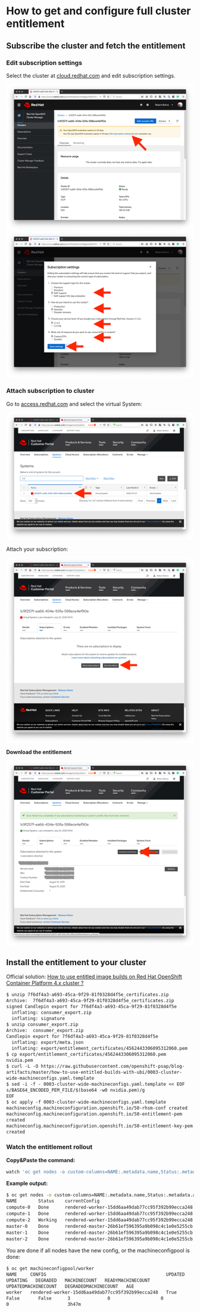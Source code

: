 # How to get and configure full cluster entitlement

## Subscribe the cluster and fetch the entitlement

### Edit subscription settings

Select the cluster at [cloud.redhat.com](https://cloud.redhat.com) and edit subscription settings.

![](full-cluster-entitlement/cluster-subscription-1.png)
![](full-cluster-entitlement/cluster-subscription-2.png)

### Attach subscription to cluster

Go to [access.redhat.com](https://access.redhat.com) and select the virtual System:

![](full-cluster-entitlement/cluster-subscription-3.png)

Attach your subscription:

![](full-cluster-entitlement/cluster-subscription-4.png)

**Download the entitlement**

![](full-cluster-entitlement/cluster-subscription-5.png)


## Install the entitlement to your cluster

Official solution: [How to use entitled image builds on Red Hat OpenShift Container Platform 4.x cluster ?](https://access.redhat.com/solutions/4908771)


```
$ unzip 7f6df4a3-a693-45ca-9f29-81f0328d4f5e_certificates.zip
Archive:  7f6df4a3-a693-45ca-9f29-81f0328d4f5e_certificates.zip
signed Candlepin export for 7f6df4a3-a693-45ca-9f29-81f0328d4f5e
  inflating: consumer_export.zip
  inflating: signature
$ unzip consumer_export.zip
Archive:  consumer_export.zip
Candlepin export for 7f6df4a3-a693-45ca-9f29-81f0328d4f5e
  inflating: export/meta.json
  inflating: export/entitlement_certificates/4562443306095312060.pem
$ cp export/entitlement_certificates/4562443306095312060.pem nvidia.pem
$ curl -L -O https://raw.githubusercontent.com/openshift-psap/blog-artifacts/master/how-to-use-entitled-builds-with-ubi/0003-cluster-wide-machineconfigs.yaml.template
$ sed -i -f - 0003-cluster-wide-machineconfigs.yaml.template << EOF
s/BASE64_ENCODED_PEM_FILE/$(base64 -w0 nvidia.pem)/g
EOF
$ oc apply -f 0003-cluster-wide-machineconfigs.yaml.template
machineconfig.machineconfiguration.openshift.io/50-rhsm-conf created
machineconfig.machineconfiguration.openshift.io/50-entitlement-pem created
machineconfig.machineconfiguration.openshift.io/50-entitlement-key-pem created
```

### Watch the entitlement rollout 

**Copy&Paste the command:**
```bash
watch 'oc get nodes -o custom-columns=NAME:.metadata.name,Status:.metadata.annotations."machineconfiguration\.openshift\.io/state",currentConfig:.metadata.annotations."machineconfiguration\.openshift\.io/currentConfig",desiredConfig:.metadata.annotations."machineconfiguration\.openshift\.io/desiredConfig"'
```

**Example output:**
```bash
$ oc get nodes -o custom-columns=NAME:.metadata.name,Status:.metadata.annotations."machineconfiguration\.openshift\.io/state",currentConfig:.metadata.annotations."machineconfiguration\.openshift\.io/currentConfig",desiredConfig:.metadata.annotations."machineconfiguration\.openshift\.io/desiredConfig"
NAME        Status    currentConfig                                      desiredConfig
compute-0   Done      rendered-worker-15dd6aa49dab77cc95f392b99ecca248   rendered-worker-15dd6aa49dab77cc95f392b99ecca248
compute-1   Done      rendered-worker-15dd6aa49dab77cc95f392b99ecca248   rendered-worker-15dd6aa49dab77cc95f392b99ecca248
compute-2   Working   rendered-worker-15dd6aa49dab77cc95f392b99ecca248   rendered-worker-c486cfec526faa411a36efa31b426237
master-0    Done      rendered-master-26b61ef596395a9b098c4c1e0e5255cb   rendered-master-26b61ef596395a9b098c4c1e0e5255cb
master-1    Done      rendered-master-26b61ef596395a9b098c4c1e0e5255cb   rendered-master-26b61ef596395a9b098c4c1e0e5255cb
master-2    Done      rendered-master-26b61ef596395a9b098c4c1e0e5255cb   rendered-master-26b61ef596395a9b098c4c1e0e5255cb
```

You are done if all nodes have the new config, or the machineconfigpool is done:
```
$ oc get machineconfigpool/worker
NAME     CONFIG                                             UPDATED   UPDATING   DEGRADED   MACHINECOUNT   READYMACHINECOUNT   UPDATEDMACHINECOUNT   DEGRADEDMACHINECOUNT   AGE
worker   rendered-worker-15dd6aa49dab77cc95f392b99ecca248   True     False       False      3              0                   0                     0                      3h47m
```


